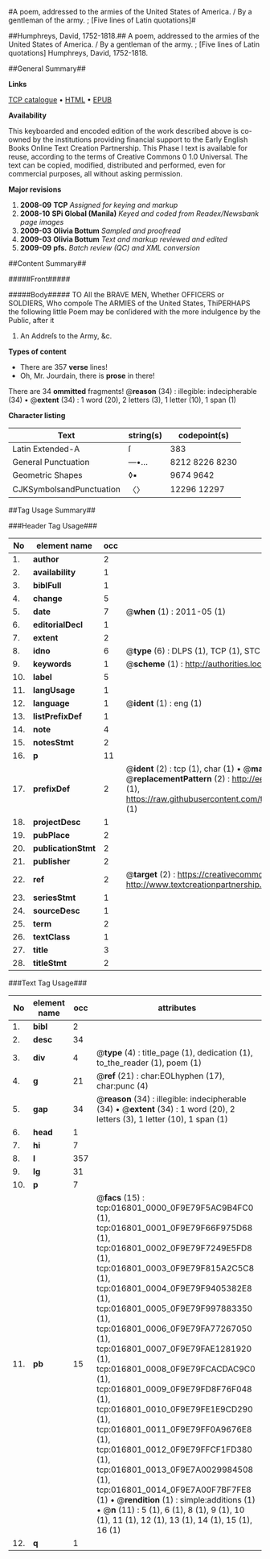 #A poem, addressed to the armies of the United States of America. / By a gentleman of the army. ; [Five lines of Latin quotations]#

##Humphreys, David, 1752-1818.##
A poem, addressed to the armies of the United States of America. / By a gentleman of the army. ; [Five lines of Latin quotations]
Humphreys, David, 1752-1818.

##General Summary##

**Links**

[TCP catalogue](http://www.ota.ox.ac.uk/tcp/)  • 
[HTML](http://tei.it.ox.ac.uk/tcp/Texts-HTML/free/N13/N13289.html)  • 
[EPUB](http://tei.it.ox.ac.uk/tcp/Texts-EPUB/free/N13/N13289.epub)

**Availability**

This keyboarded and encoded edition of the
	       work described above is co-owned by the institutions
	       providing financial support to the Early English Books
	       Online Text Creation Partnership. This Phase I text is
	       available for reuse, according to the terms of Creative
	       Commons 0 1.0 Universal. The text can be copied,
	       modified, distributed and performed, even for
	       commercial purposes, all without asking permission.

**Major revisions**

1. __2008-09__ __TCP__ *Assigned for keying and markup*
1. __2008-10__ __SPi Global (Manila)__ *Keyed and coded from Readex/Newsbank page images*
1. __2009-03__ __Olivia Bottum__ *Sampled and proofread*
1. __2009-03__ __Olivia Bottum__ *Text and markup reviewed and edited*
1. __2009-09__ __pfs.__ *Batch review (QC) and XML conversion*

##Content Summary##

#####Front#####

#####Body#####
TO All the BRAVE MEN, Whether OFFICERS or SOLDIERS, Who compoſe The ARMIES of the United States, ThiPERHAPS the following little Poem may be conſidered with the more indulgence by the Public, after it
1. An Addreſs to the Army, &c.

**Types of content**

  * There are 357 **verse** lines!
  * Oh, Mr. Jourdain, there is **prose** in there!

There are 34 **ommitted** fragments! 
 @__reason__ (34) : illegible: indecipherable (34)  •  @__extent__ (34) : 1 word (20), 2 letters (3), 1 letter (10), 1 span (1)

**Character listing**


|Text|string(s)|codepoint(s)|
|---|---|---|
|Latin Extended-A|ſ|383|
|General Punctuation|—•…|8212 8226 8230|
|Geometric Shapes|◊▪|9674 9642|
|CJKSymbolsandPunctuation|〈〉|12296 12297|

##Tag Usage Summary##

###Header Tag Usage###

|No|element name|occ|attributes|
|---|---|---|---|
|1.|__author__|2||
|2.|__availability__|1||
|3.|__biblFull__|1||
|4.|__change__|5||
|5.|__date__|7| @__when__ (1) : 2011-05 (1)|
|6.|__editorialDecl__|1||
|7.|__extent__|2||
|8.|__idno__|6| @__type__ (6) : DLPS (1), TCP (1), STC (1), NOTIS (1), IMAGE-SET (1), EVANS-CITATION (1)|
|9.|__keywords__|1| @__scheme__ (1) : http://authorities.loc.gov/ (1)|
|10.|__label__|5||
|11.|__langUsage__|1||
|12.|__language__|1| @__ident__ (1) : eng (1)|
|13.|__listPrefixDef__|1||
|14.|__note__|4||
|15.|__notesStmt__|2||
|16.|__p__|11||
|17.|__prefixDef__|2| @__ident__ (2) : tcp (1), char (1)  •  @__matchPattern__ (2) : ([0-9\-]+):([0-9IVX]+) (1), (.+) (1)  •  @__replacementPattern__ (2) : http://eebo.chadwyck.com/downloadtiff?vid=$1&page=$2 (1), https://raw.githubusercontent.com/textcreationpartnership/Texts/master/tcpchars.xml#$1 (1)|
|18.|__projectDesc__|1||
|19.|__pubPlace__|2||
|20.|__publicationStmt__|2||
|21.|__publisher__|2||
|22.|__ref__|2| @__target__ (2) : https://creativecommons.org/publicdomain/zero/1.0/ (1), http://www.textcreationpartnership.org/docs/. (1)|
|23.|__seriesStmt__|1||
|24.|__sourceDesc__|1||
|25.|__term__|2||
|26.|__textClass__|1||
|27.|__title__|3||
|28.|__titleStmt__|2||


###Text Tag Usage###

|No|element name|occ|attributes|
|---|---|---|---|
|1.|__bibl__|2||
|2.|__desc__|34||
|3.|__div__|4| @__type__ (4) : title_page (1), dedication (1), to_the_reader (1), poem (1)|
|4.|__g__|21| @__ref__ (21) : char:EOLhyphen (17), char:punc (4)|
|5.|__gap__|34| @__reason__ (34) : illegible: indecipherable (34)  •  @__extent__ (34) : 1 word (20), 2 letters (3), 1 letter (10), 1 span (1)|
|6.|__head__|1||
|7.|__hi__|7||
|8.|__l__|357||
|9.|__lg__|31||
|10.|__p__|7||
|11.|__pb__|15| @__facs__ (15) : tcp:016801_0000_0F9E79F5AC9B4FC0 (1), tcp:016801_0001_0F9E79F66F975D68 (1), tcp:016801_0002_0F9E79F7249E5FD8 (1), tcp:016801_0003_0F9E79F815A2C5C8 (1), tcp:016801_0004_0F9E79F9405382E8 (1), tcp:016801_0005_0F9E79F997883350 (1), tcp:016801_0006_0F9E79FA77267050 (1), tcp:016801_0007_0F9E79FAE1281920 (1), tcp:016801_0008_0F9E79FCACDAC9C0 (1), tcp:016801_0009_0F9E79FD8F76F048 (1), tcp:016801_0010_0F9E79FE1E9CD290 (1), tcp:016801_0011_0F9E79FF0A9676E8 (1), tcp:016801_0012_0F9E79FFCF1FD380 (1), tcp:016801_0013_0F9E7A0029984508 (1), tcp:016801_0014_0F9E7A00F7BF7FE8 (1)  •  @__rendition__ (1) : simple:additions (1)  •  @__n__ (11) : 5 (1), 6 (1), 8 (1), 9 (1), 10 (1), 11 (1), 12 (1), 13 (1), 14 (1), 15 (1), 16 (1)|
|12.|__q__|1||

